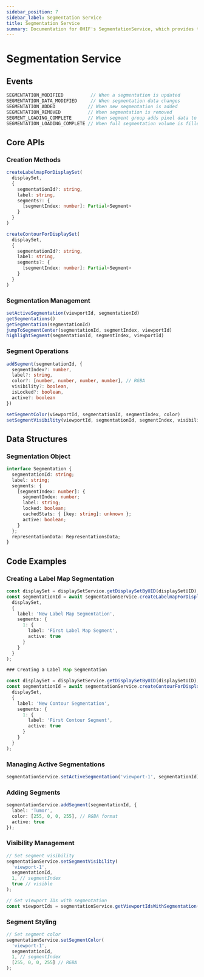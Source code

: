 ```yaml
---
sidebar_position: 7
sidebar_label: Segmentation Service
title: Segmentation Service
summary: Documentation for OHIF's SegmentationService, which provides tools for creating, managing, and interacting with image segmentations, including labelmap creation, segment operations, and visualization controls.
---
```


# Segmentation Service


## Events

```typescript
SEGMENTATION_MODIFIED          // When a segmentation is updated
SEGMENTATION_DATA_MODIFIED     // When segmentation data changes
SEGMENTATION_ADDED            // When new segmentation is added
SEGMENTATION_REMOVED          // When segmentation is removed
SEGMENT_LOADING_COMPLETE      // When segment group adds pixel data to volume
SEGMENTATION_LOADING_COMPLETE // When full segmentation volume is filled
```

## Core APIs

### Creation Methods

```typescript
createLabelmapForDisplaySet(
  displaySet,
  {
    segmentationId?: string,
    label: string,
    segments?: {
      [segmentIndex: number]: Partial<Segment>
    }
  }
)

createContourForDisplaySet(
  displaySet,
  {
    segmentationId?: string,
    label: string,
    segments?: {
      [segmentIndex: number]: Partial<Segment>
    }
  }
)
```

### Segmentation Management

```typescript
setActiveSegmentation(viewportId, segmentationId)
getSegmentations()
getSegmentation(segmentationId)
jumpToSegmentCenter(segmentationId, segmentIndex, viewportId)
highlightSegment(segmentationId, segmentIndex, viewportId)
```

### Segment Operations

```typescript
addSegment(segmentationId, {
  segmentIndex?: number,
  label?: string,
  color?: [number, number, number, number], // RGBA
  visibility?: boolean,
  isLocked?: boolean,
  active?: boolean
})

setSegmentColor(viewportId, segmentationId, segmentIndex, color)
setSegmentVisibility(viewportId, segmentationId, segmentIndex, visibility)
```

## Data Structures

### Segmentation Object

```typescript
interface Segmentation {
  segmentationId: string;
  label: string;
  segments: {
    [segmentIndex: number]: {
      segmentIndex: number;
      label: string;
      locked: boolean;
      cachedStats: { [key: string]: unknown };
      active: boolean;
    }
  };
  representationData: RepresentationsData;
}
```

## Code Examples

### Creating a Label Map Segmentation

```typescript
const displaySet = displaySetService.getDisplaySetByUID(displaySetUID);
const segmentationId = await segmentationService.createLabelmapForDisplaySet(
  displaySet,
  {
    label: 'New Label Map Segmentation',
    segments: {
      1: {
        label: 'First Label Map Segment',
        active: true
      }
    }
  }
);

### Creating a Label Map Segmentation

const displaySet = displaySetService.getDisplaySetByUID(displaySetUID);
const segmentationId = await segmentationService.createContourForDisplaySet(
  displaySet,
  {
    label: 'New Contour Segmentation',
    segments: {
      1: {
        label: 'First Contour Segment',
        active: true
      }
    }
  }
);
```

### Managing Active Segmentations

```typescript
segmentationService.setActiveSegmentation('viewport-1', segmentationId);
```

### Adding Segments

```typescript
segmentationService.addSegment(segmentationId, {
  label: 'Tumor',
  color: [255, 0, 0, 255], // RGBA format
  active: true
});
```

### Visibility Management

```typescript
// Set segment visibility
segmentationService.setSegmentVisibility(
  'viewport-1',
  segmentationId,
  1, // segmentIndex
  true // visible
);

// Get viewport IDs with segmentation
const viewportIds = segmentationService.getViewportIdsWithSegmentation(segmentationId);
```

### Segment Styling

```typescript
// Set segment color
segmentationService.setSegmentColor(
  'viewport-1',
  segmentationId,
  1, // segmentIndex
  [255, 0, 0, 255] // RGBA
);
```
